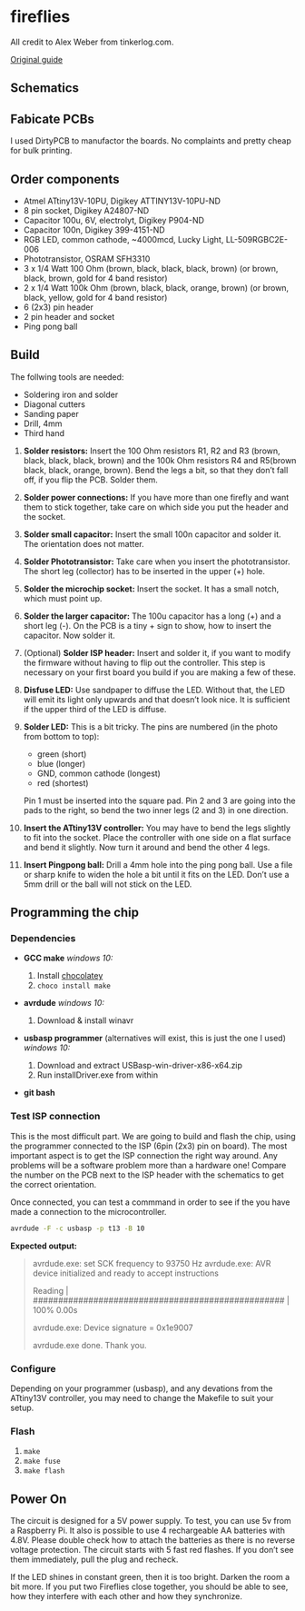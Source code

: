 # fireflies

All credit to Alex Weber from tinkerlog.com.

[Original guide](http://tinkerlog.com/howto/synchronizing-firefly-how-to/)

## Schematics

## Fabicate PCBs

I used DirtyPCB to manufactor the boards. No complaints and pretty cheap for bulk printing.

## Order components

* Atmel ATtiny13V-10PU, Digikey ATTINY13V-10PU-ND
* 8 pin socket, Digikey A24807-ND
* Capacitor 100u, 6V, electrolyt, Digikey P904-ND
* Capacitor 100n, Digikey 399-4151-ND
* RGB LED, common cathode, ~4000mcd, Lucky Light, LL-509RGBC2E-006
* Phototransistor, OSRAM SFH3310
* 3 x 1/4 Watt 100 Ohm (brown, black, black, black, brown) (or brown, black, brown, gold for 4 band resistor)
* 2 x 1/4 Watt 100k Ohm (brown, black, black, orange, brown) (or brown, black, yellow, gold for 4 band resistor)
* 6 (2x3) pin header
* 2 pin header and socket
* Ping pong ball

## Build

The follwing tools are needed:

* Soldering iron and solder
* Diagonal cutters
* Sanding paper
* Drill, 4mm
* Third hand

1. **Solder resistors:** Insert the 100 Ohm resistors R1, R2 and R3 (brown, black, black, black, brown) and the 100k Ohm resistors R4 and R5(brown black, black, orange, brown). Bend the legs a bit, so that they don’t fall off, if you flip the PCB. Solder them.

2. **Solder power connections:** If you have more than one firefly and want them to stick together, take care on which side you put the header and the socket.

3. **Solder small capacitor:** Insert the small 100n capacitor and solder it. The orientation does not matter.

4. **Solder Phototransistor:** Take care when you insert the phototransistor. The short leg (collector) has to be inserted in the upper (+) hole.

5. **Solder the microchip socket:** Insert the socket. It has a small notch, which must point up.

6. **Solder the larger capacitor:** The 100u capacitor has a long (+) and a short leg (-). On the PCB is a tiny + sign to show, how to insert the capacitor. Now solder it.

7. (Optional) **Solder ISP header:** Insert and solder it, if you want to modify the firmware without having to flip out the controller. This step is necessary on your first board you build if you are making a few of these.

8. **Disfuse LED:** Use sandpaper to diffuse the LED. Without that, the LED will emit its light only upwards and that doesn’t look nice. It is sufficient if the upper third of the LED is diffuse.

9. **Solder LED:** This is a bit tricky. The pins are numbered (in the photo from bottom to top):

    * green (short)
    * blue (longer)
    * GND, common cathode (longest)
    * red (shortest)

    Pin 1 must be inserted into the square pad. Pin 2 and 3 are going into the pads to the right, so bend the two inner legs (2 and 3) in one direction.

10. **Insert the ATtiny13V controller:** You may have to bend the legs slightly to fit into the socket. Place the controller with one side on a flat surface and bend it slightly. Now turn it around and bend the other 4 legs.

11. **Insert Pingpong ball:** Drill a 4mm hole into the ping pong ball. Use a file or sharp knife to widen the hole a bit until it fits on the LED. Don’t use a 5mm drill or the ball will not stick on the LED.

## Programming the chip

### Dependencies

* **GCC make**
  _windows 10:_
  1. Install [chocolatey](https://chocolatey.org/docs/installation)
  2. `choco install make`

* **avrdude**
  _windows 10:_
  1. Download & install winavr
* **usbasp programmer** (alternatives will exist, this is just the one I used)
  _windows 10:_
  1. Download and extract USBasp-win-driver-x86-x64.zip
  2. Run installDriver.exe from within
* **git bash**

### Test ISP connection

This is the most difficult part. We are going to build and flash the chip, using the programmer connected to the ISP (6pin (2x3) pin on board). The most important aspect is to get the ISP connection the right way around. Any problems will be a software problem more than a hardware one! Compare the number on the PCB next to the ISP header with the schematics to get the correct orientation.

Once connected, you can test a commmand in order to see if the you have made a connection to the microcontroller.

```bash
avrdude -F -c usbasp -p t13 -B 10
```

**Expected output:**
> avrdude.exe: set SCK frequency to 93750 Hz
> avrdude.exe: AVR device initialized and ready to accept instructions
>
> Reading | ################################################## | 100% 0.00s
>
> avrdude.exe: Device signature = 0x1e9007
>
> avrdude.exe done.  Thank you.

### Configure

Depending on your programmer (usbasp), and any devations from the ATtiny13V controller, you may need to change the Makefile to suit your setup.

### Flash

1. `make`
2. `make fuse`
3. `make flash`

## Power On

The circuit is designed for a 5V power supply. To test, you can use 5v from a Raspberry Pi. It also is possible to use 4 rechargeable AA batteries with 4.8V. Please double check how to attach the batteries as there is no reverse voltage protection. The circuit starts with 5 fast red flashes. If you don’t see them immediately, pull the plug and recheck.

If the LED shines in constant green, then it is too bright. Darken the room a bit more. If you put two Fireflies close together, you should be able to see, how they interfere with each other and how they synchronize.

